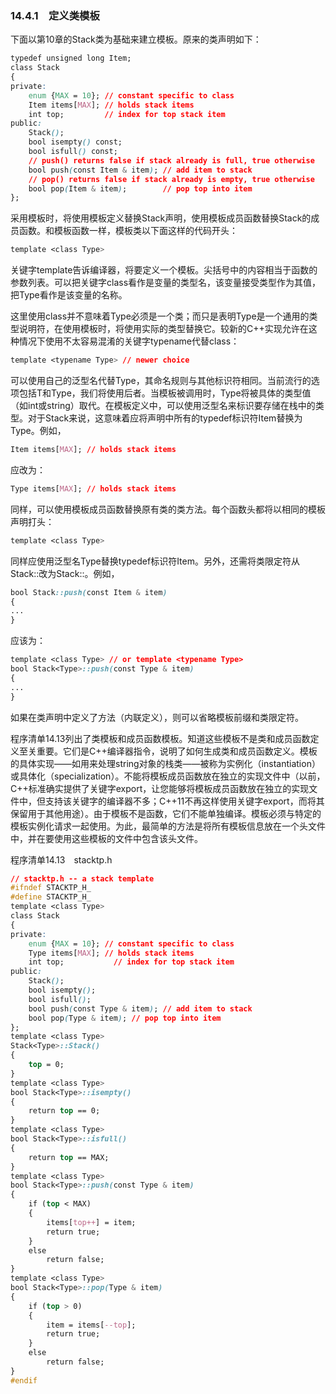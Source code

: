 ### 14.4.1　定义类模板

下面以第10章的Stack类为基础来建立模板。原来的类声明如下：

```css
typedef unsigned long Item;
class Stack
{
private:
    enum {MAX = 10}; // constant specific to class
    Item items[MAX]; // holds stack items
    int top;         // index for top stack item
public:
    Stack();
    bool isempty() const;
    bool isfull() const;
    // push() returns false if stack already is full, true otherwise
    bool push(const Item & item); // add item to stack
    // pop() returns false if stack already is empty, true otherwise
    bool pop(Item & item);        // pop top into item
};
```

采用模板时，将使用模板定义替换Stack声明，使用模板成员函数替换Stack的成员函数。和模板函数一样，模板类以下面这样的代码开头：

```css
template <class Type>
```

关键字template告诉编译器，将要定义一个模板。尖括号中的内容相当于函数的参数列表。可以把关键字class看作是变量的类型名，该变量接受类型作为其值，把Type看作是该变量的名称。

这里使用class并不意味着Type必须是一个类；而只是表明Type是一个通用的类型说明符，在使用模板时，将使用实际的类型替换它。较新的C++实现允许在这种情况下使用不太容易混淆的关键字typename代替class：

```css
template <typename Type> // newer choice
```

可以使用自己的泛型名代替Type，其命名规则与其他标识符相同。当前流行的选项包括T和Type，我们将使用后者。当模板被调用时，Type将被具体的类型值（如int或string）取代。在模板定义中，可以使用泛型名来标识要存储在栈中的类型。对于Stack来说，这意味着应将声明中所有的typedef标识符Item替换为Type。例如，

```css
Item items[MAX]; // holds stack items
```

应改为：

```css
Type items[MAX]; // holds stack items
```

同样，可以使用模板成员函数替换原有类的类方法。每个函数头都将以相同的模板声明打头：

```css
template <class Type>
```

同样应使用泛型名Type替换typedef标识符Item。另外，还需将类限定符从Stack::改为Stack<Type>::。例如，

```css
bool Stack::push(const Item & item)
{
...
}
```

应该为：

```css
template <class Type> // or template <typename Type>
bool Stack<Type>::push(const Type & item)
{
...
}
```

如果在类声明中定义了方法（内联定义），则可以省略模板前缀和类限定符。

程序清单14.13列出了类模板和成员函数模板。知道这些模板不是类和成员函数定义至关重要。它们是C++编译器指令，说明了如何生成类和成员函数定义。模板的具体实现——如用来处理string对象的栈类——被称为实例化（instantiation）或具体化（specialization）。不能将模板成员函数放在独立的实现文件中（以前，C++标准确实提供了关键字export，让您能够将模板成员函数放在独立的实现文件中，但支持该关键字的编译器不多；C++11不再这样使用关键字export，而将其保留用于其他用途）。由于模板不是函数，它们不能单独编译。模板必须与特定的模板实例化请求一起使用。为此，最简单的方法是将所有模板信息放在一个头文件中，并在要使用这些模板的文件中包含该头文件。

程序清单14.13　stacktp.h

```css
// stacktp.h -- a stack template
#ifndef STACKTP_H_
#define STACKTP_H_
template <class Type>
class Stack
{
private:
    enum {MAX = 10}; // constant specific to class
    Type items[MAX]; // holds stack items
    int top;           // index for top stack item
public:
    Stack();
    bool isempty();
    bool isfull();
    bool push(const Type & item); // add item to stack
    bool pop(Type & item); // pop top into item
};
template <class Type>
Stack<Type>::Stack()
{
    top = 0;
}
template <class Type>
bool Stack<Type>::isempty()
{
    return top == 0;
}
template <class Type>
bool Stack<Type>::isfull()
{
    return top == MAX;
}
template <class Type>
bool Stack<Type>::push(const Type & item)
{
    if (top < MAX)
    {
        items[top++] = item;
        return true;
    }
    else
        return false;
}
template <class Type>
bool Stack<Type>::pop(Type & item)
{
    if (top > 0)
    {
        item = items[--top];
        return true;
    }
    else
        return false;
}
#endif
```

